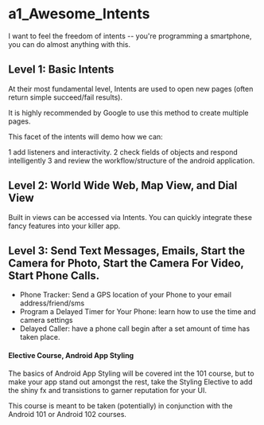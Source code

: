 a1_Awesome_Intents
==================

I want to feel the freedom of intents -- you're programming a smartphone, you can do almost anything with this.


## Level 1: Basic Intents

At their most fundamental level, Intents are used to open new pages (often return simple succeed/fail results).

It is highly recommended by Google to use this method to create multiple pages.

This facet of the intents will demo how we can:

1 add listeners and interactivity.
2 check fields of objects and respond intelligently
3 and review the workflow/structure of the android application.

## Level 2: World Wide Web, Map View, and Dial View

Built in views can be accessed via Intents. You can quickly integrate these fancy features into your killer app.


## Level 3: Send Text Messages,  Emails, Start the Camera for Photo, Start the Camera For Video, Start Phone Calls.

* Phone Tracker: Send a GPS location of your Phone to your email address/friend/sms
* Program a Delayed Timer for Your Phone: learn how to use the time and camera settings
* Delayed Caller: have a phone call begin after a set amount of time has taken place.




#### Elective Course, Android App Styling

The basics of Android App Styling will be covered int the 101 course, but to make your app stand out amongst the rest, take the Styling Elective 
to add the shiny fx and transistions to garner reputation for your UI.

This course is meant to be taken (potentially) in conjunction with the Android 101 or Android 102 courses.
